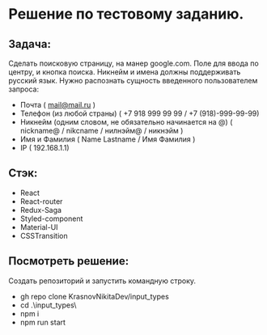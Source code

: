 # Решение по тестовому заданию. 

## Задача:
   Сделать поисковую страницу, на манер google.com.
   Поле для ввода по центру, и кнопка поиска.
   Никнейм и имена должны поддерживать русский язык.
   Нужно распознать сущность введенного пользователем запроса:
   - Почта ( mail@mail.ru )
   - Телефон (из любой страны) ( +7 918 999 99 99 / +7 (918)-999-99-99)
   - Никнейм (одним словом, не обязательно начинается на @) ( nickname@ / nikcname / нилнэйм@ / никнэйм )
   - Имя и Фамилия ( Name Lastname / Имя Фамилия )
   - IP ( 192.168.1.1)
    
## Стэк:
  - React
  - React-router
  - Redux-Saga
  - Styled-component
  - Material-UI
  - CSSTransition
 
 ## Посмотреть решение:
   Создать репозиторий и запустить командную строку.
   - gh repo clone KrasnovNikitaDev/input_types
   - cd .\input_types\
   - npm i 
   - npm run start
